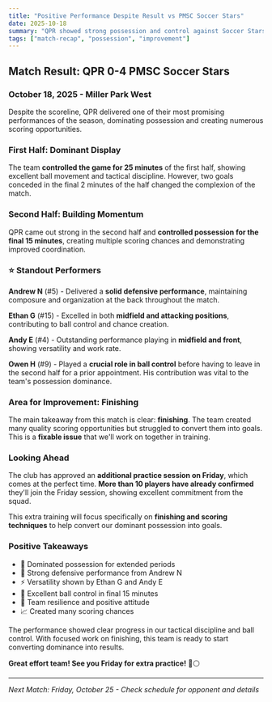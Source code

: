 ```yaml
---
title: "Positive Performance Despite Result vs PMSC Soccer Stars"
date: 2025-10-18
summary: "QPR showed strong possession and control against Soccer Stars but fell 0-4. Team dominated for 25 minutes in first half and controlled ball in final 15 minutes. Andrew N, Ethan G, and Andy E delivered standout performances. Focus turns to finishing ahead of Friday's extra practice session."
tags: ["match-recap", "possession", "improvement"]
---
```


## Match Result: QPR 0-4 PMSC Soccer Stars

### October 18, 2025 - Miller Park West

Despite the scoreline, QPR delivered one of their most promising performances of the season, dominating possession and creating numerous scoring opportunities.

### First Half: Dominant Display

The team **controlled the game for 25 minutes** of the first half, showing excellent ball movement and tactical discipline. However, two goals conceded in the final 2 minutes of the half changed the complexion of the match.

### Second Half: Building Momentum

QPR came out strong in the second half and **controlled possession for the final 15 minutes**, creating multiple scoring chances and demonstrating improved coordination.

### ⭐ Standout Performers

**Andrew N** (#5) - Delivered a **solid defensive performance**, maintaining composure and organization at the back throughout the match.

**Ethan G** (#15) - Excelled in both **midfield and attacking positions**, contributing to ball control and chance creation.

**Andy E** (#4) - Outstanding performance playing in **midfield and front**, showing versatility and work rate.

**Owen H** (#9) - Played a **crucial role in ball control** before having to leave in the second half for a prior appointment. His contribution was vital to the team's possession dominance.

### Area for Improvement: Finishing

The main takeaway from this match is clear: **finishing**. The team created many quality scoring opportunities but struggled to convert them into goals. This is a **fixable issue** that we'll work on together in training.

### Looking Ahead

The club has approved an **additional practice session on Friday**, which comes at the perfect time. **More than 10 players have already confirmed** they'll join the Friday session, showing excellent commitment from the squad.

This extra training will focus specifically on **finishing and scoring techniques** to help convert our dominant possession into goals.

### Positive Takeaways

- 🎯 Dominated possession for extended periods
- 💪 Strong defensive performance from Andrew N
- ⚡ Versatility shown by Ethan G and Andy E
- 🔄 Excellent ball control in final 15 minutes
- 🤝 Team resilience and positive attitude
- 📈 Created many scoring chances

The performance showed clear progress in our tactical discipline and ball control. With focused work on finishing, this team is ready to start converting dominance into results.

**Great effort team! See you Friday for extra practice!** 🔵⚪

---

*Next Match: Friday, October 25 - Check schedule for opponent and details*
